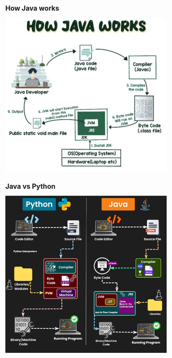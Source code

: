 ## How Java works

![How Java Works](images/1_how_java_works.png)

## Java vs Python

![Java vs Python](images/Java-vs-Python.gif)
